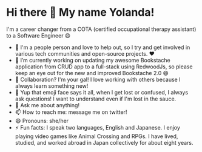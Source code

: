 # Hi there 👋 My name Yolanda!

I'm a career changer from a COTA (certified occupational therapy assistant) to a Software Engineer 😄


- 🔭 I'm a people person and love to help out, so I try and get involved in various tech communities and open-source projects. :heart:
- 🌱 I’m currently working on updating my awesome Bookstache application from CRUD app to a full-stack using RedwoodJs, so please keep an eye out for the new and improved Bookstache 2.0 😄
- 👯 Collaboration? I'm your gal! I love working with others because I always learn something new!
- 🤔 Yup that emoji face says it all, when I get lost or confused, I always ask questions! I want to understand even if I'm lost in the sauce.
- 💬 Ask me about anything!
- 📫 How to reach me: message me on twitter!
- 😄 Pronouns: she/her
- ⚡ Fun facts: I speak two languages, English and Japanese. I enjoy playing video games like Animal Crossing and RPGs.  I have lived, studied, and worked abroad in Japan collectively for about eight years.

<!--
**YolandaHaynes/YolandaHaynes** is a ✨ _special_ ✨ repository because its `README.md` (this file) appears on your GitHub profile.

<!--Here are some ideas to get you started:
